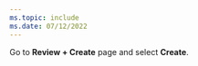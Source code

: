 ```yaml
---
ms.topic: include
ms.date: 07/12/2022
---
```


Go to **Review + Create** page and select **Create**.
